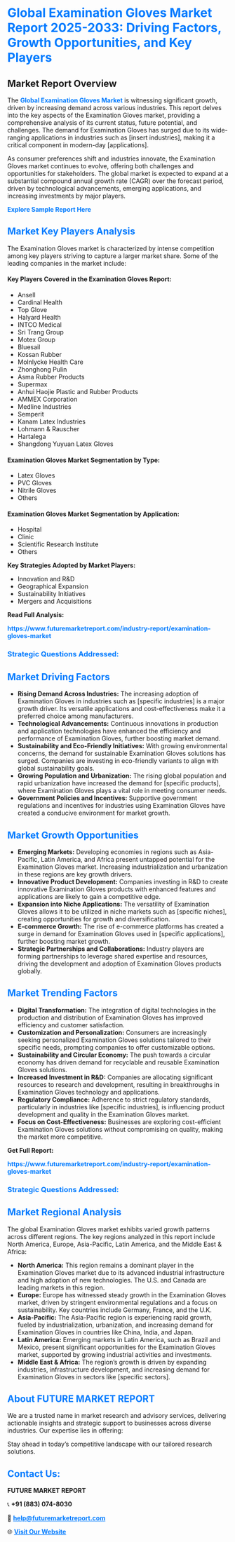 <h1 style="color: #007BFF;">Global Examination Gloves Market Report 2025-2033: Driving Factors, Growth Opportunities, and Key Players</h1>

<section id="overview">
<h2>Market Report Overview</h2>
<p>The <a href="https://www.futuremarketreport.com/industry-report/examination-gloves-market" style="color: #007BFF; text-decoration: none;"><strong>Global Examination Gloves Market</strong></a> is witnessing significant growth, driven by increasing demand across various industries. This report delves into the key aspects of the Examination Gloves market, providing a comprehensive analysis of its current status, future potential, and challenges. The demand for Examination Gloves has surged due to its wide-ranging applications in industries such as [insert industries], making it a critical component in modern-day [applications].</p>
<p>As consumer preferences shift and industries innovate, the Examination Gloves market continues to evolve, offering both challenges and opportunities for stakeholders. The global market is expected to expand at a substantial compound annual growth rate (CAGR) over the forecast period, driven by technological advancements, emerging applications, and increasing investments by major players.</p>
</section>

<section id="overview">
<p><a href="https://www.futuremarketreport.com/request-sample/reportId=78364" style="color: #007BFF; text-decoration: none;"><strong>Explore Sample Report Here</strong></a></p>
</section>

<section id="key-players">
<h2 style="color: #007BFF;">Market Key Players Analysis</h2>
<p>The Examination Gloves market is characterized by intense competition among key players striving to capture a larger market share. Some of the leading companies in the market include:</p>
<h4>Key Players Covered in the Examination Gloves Report:</h4>
<ul><li>Ansell</li><li>Cardinal Health</li><li>Top Glove</li><li>Halyard Health</li><li>INTCO Medical</li><li>Sri Trang Group</li><li>Motex Group</li><li>Bluesail</li><li>Kossan Rubber</li><li>Molnlycke Health Care</li><li>Zhonghong Pulin</li><li>Asma Rubber Products</li><li>Supermax</li><li>Anhui Haojie Plastic and Rubber Products</li><li>AMMEX Corporation</li><li>Medline Industries</li><li>Semperit</li><li>Kanam Latex Industries</li><li>Lohmann &amp; Rauscher</li><li>Hartalega</li><li>Shangdong Yuyuan Latex Gloves</li></ul>
<h4>Examination Gloves Market Segmentation by Type:</h4>
<ul><li>Latex Gloves</li><li>PVC Gloves</li><li>Nitrile Gloves</li><li>Others</li></ul>

<h4>Examination Gloves Market Segmentation by Application:</h4>
<ul><li>Hospital</li><li>Clinic</li><li>Scientific Research Institute</li><li>Others</li></ul>
<p><strong>Key Strategies Adopted by Market Players:</strong></p>
<ul>
<li>Innovation and R&D</li>
<li>Geographical Expansion</li>
<li>Sustainability Initiatives</li>
<li>Mergers and Acquisitions</li>
</ul>
</section>

<section>
<p><strong>Read Full Analysis: </strong></p><a href="https://www.futuremarketreport.com/industry-report/examination-gloves-market" style="color: #007BFF; text-decoration: none;"><strong>https://www.futuremarketreport.com/industry-report/examination-gloves-market</strong></a>
<h3 style="color: #007BFF;">Strategic Questions Addressed:</h3>
</section>

<section id="driving-factors">
<h2 style="color: #007BFF;">Market Driving Factors</h2>
<ul>
<li><strong>Rising Demand Across Industries:</strong> The increasing adoption of Examination Gloves in industries such as [specific industries] is a major growth driver. Its versatile applications and cost-effectiveness make it a preferred choice among manufacturers.</li>
<li><strong>Technological Advancements:</strong> Continuous innovations in production and application technologies have enhanced the efficiency and performance of Examination Gloves, further boosting market demand.</li>
<li><strong>Sustainability and Eco-Friendly Initiatives:</strong> With growing environmental concerns, the demand for sustainable Examination Gloves solutions has surged. Companies are investing in eco-friendly variants to align with global sustainability goals.</li>
<li><strong>Growing Population and Urbanization:</strong> The rising global population and rapid urbanization have increased the demand for [specific products], where Examination Gloves plays a vital role in meeting consumer needs.</li>
<li><strong>Government Policies and Incentives:</strong> Supportive government regulations and incentives for industries using Examination Gloves have created a conducive environment for market growth.</li>
</ul>
</section>

<section id="growth-opportunities">
<h2 style="color: #007BFF;">Market Growth Opportunities</h2>
<ul>
<li><strong>Emerging Markets:</strong> Developing economies in regions such as Asia-Pacific, Latin America, and Africa present untapped potential for the Examination Gloves market. Increasing industrialization and urbanization in these regions are key growth drivers.</li>
<li><strong>Innovative Product Development:</strong> Companies investing in R&D to create innovative Examination Gloves products with enhanced features and applications are likely to gain a competitive edge.</li>
<li><strong>Expansion into Niche Applications:</strong> The versatility of Examination Gloves allows it to be utilized in niche markets such as [specific niches], creating opportunities for growth and diversification.</li>
<li><strong>E-commerce Growth:</strong> The rise of e-commerce platforms has created a surge in demand for Examination Gloves used in [specific applications], further boosting market growth.</li>
<li><strong>Strategic Partnerships and Collaborations:</strong> Industry players are forming partnerships to leverage shared expertise and resources, driving the development and adoption of Examination Gloves products globally.</li>
</ul>
</section>

<section id="trending-factors">
<h2 style="color: #007BFF;">Market Trending Factors</h2>
<ul>
<li><strong>Digital Transformation:</strong> The integration of digital technologies in the production and distribution of Examination Gloves has improved efficiency and customer satisfaction.</li>
<li><strong>Customization and Personalization:</strong> Consumers are increasingly seeking personalized Examination Gloves solutions tailored to their specific needs, prompting companies to offer customizable options.</li>
<li><strong>Sustainability and Circular Economy:</strong> The push towards a circular economy has driven demand for recyclable and reusable Examination Gloves solutions.</li>
<li><strong>Increased Investment in R&D:</strong> Companies are allocating significant resources to research and development, resulting in breakthroughs in Examination Gloves technology and applications.</li>
<li><strong>Regulatory Compliance:</strong> Adherence to strict regulatory standards, particularly in industries like [specific industries], is influencing product development and quality in the Examination Gloves market.</li>
<li><strong>Focus on Cost-Effectiveness:</strong> Businesses are exploring cost-efficient Examination Gloves solutions without compromising on quality, making the market more competitive.</li>
</ul>
</section>

<section>
<p><strong>Get Full Report: </strong></p><a href="https://www.futuremarketreport.com/industry-report/examination-gloves-market" style="color: #007BFF; text-decoration: none;"><strong>https://www.futuremarketreport.com/industry-report/examination-gloves-market</strong></a>
<h3 style="color: #007BFF;">Strategic Questions Addressed:</h3>
</section>


<section id="regional-analysis">
<h2 style="color: #007BFF;">Market Regional Analysis</h2>
<p>The global Examination Gloves market exhibits varied growth patterns across different regions. The key regions analyzed in this report include North America, Europe, Asia-Pacific, Latin America, and the Middle East & Africa:</p>
<ul>
<li><strong>North America:</strong> This region remains a dominant player in the Examination Gloves market due to its advanced industrial infrastructure and high adoption of new technologies. The U.S. and Canada are leading markets in this region.</li>
<li><strong>Europe:</strong> Europe has witnessed steady growth in the Examination Gloves market, driven by stringent environmental regulations and a focus on sustainability. Key countries include Germany, France, and the U.K.</li>
<li><strong>Asia-Pacific:</strong> The Asia-Pacific region is experiencing rapid growth, fueled by industrialization, urbanization, and increasing demand for Examination Gloves in countries like China, India, and Japan.</li>
<li><strong>Latin America:</strong> Emerging markets in Latin America, such as Brazil and Mexico, present significant opportunities for the Examination Gloves market, supported by growing industrial activities and investments.</li>
<li><strong>Middle East & Africa:</strong> The region’s growth is driven by expanding industries, infrastructure development, and increasing demand for Examination Gloves in sectors like [specific sectors].</li>
</ul>
</section>

<footer>
<h2 style="color: #007BFF;">About FUTURE MARKET REPORT</h2>
<p>We are a trusted name in market research and advisory services, delivering actionable insights and strategic support to businesses across diverse industries. Our expertise lies in offering:</p>

<p>Stay ahead in today’s competitive landscape with our tailored research solutions.</p>

<h2 style="color: #007BFF;">Contact Us:</h2>
<p><strong>FUTURE MARKET REPORT</strong></p>
<p>📞 <strong>+91 (883) 074-8030</strong></p>
<p>📧 <strong><a href="mailto:help@futuremarketreport.com" style="color: #007BFF;">help@futuremarketreport.com</a></strong></p>
<p>🌐 <strong><a href="https://www.futuremarketreport.com/" style="color: #007BFF;">Visit Our Website</a></strong></p>
</footer>